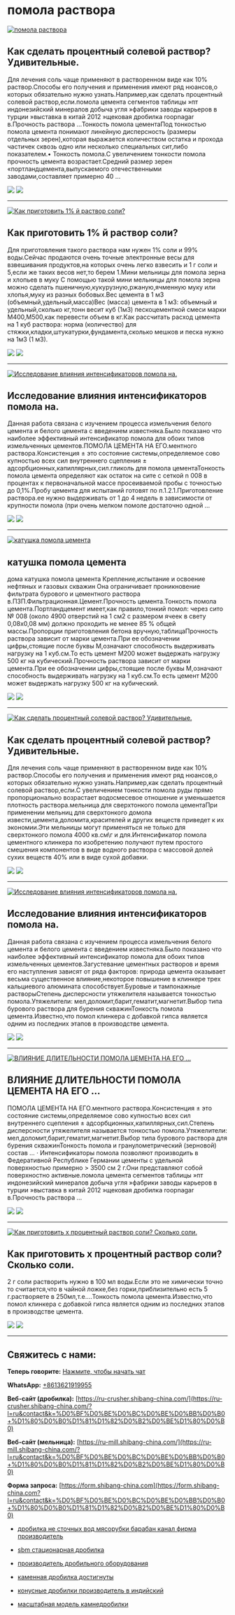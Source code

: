 # помола раствора

<a href="https://swt.shibang-china.com/?l=ru&img&k=%D0%BF%D0%BE%D0%BC%D0%BE%D0%BB%D0%B0+%D1%80%D0%B0%D1%81%D1%82%D0%B2%D0%BE%D1%80%D0%B0" target="_blank">![помола раствора](http://static.shibang-china.com/all-800x300/505.jpg)</a>

## Как сделать процентный солевой раствор? Удивительные.
Для лечения соль чаще применяют в растворенном виде как 10% раствор.Способы его получения и применения имеют ряд нюансов,о которых обязательно нужно узнать.Например,как сделать процентный солевой раствор,если.помола цемента сегментов таблицы &#187;пт индонезийский минералов добыча угля &#187;фабрики заводы карьеров в турции &#187;выставка в китай 2012 &#187;щековая дробилка roopnagar в.Прочность раствора …Тонкость помола цементаПод тонкостью помола цемента понимают линейную дисперсность (размеры отдельных зерен),которая выражается количеством остатка и прохода частичек сквозь одно или несколько специальных сит,либо показателем.• Тонкость помола.С увеличением тонкости помола прочность цемента возрастает.Средний размер зерен &#171;портландцемента,выпускаемого отечественными заводами,составляет примерно 40 …


<a href="https://whatsapp.shibangsoft.com/WhatsApp.php" target="_blank" title="WhatsApp">![](http://static.shibang-china.com/icon/whatsapp.png)</a> <a href="https://swt.shibang-china.com/?l=ru&icon&k=%D0%BF%D0%BE%D0%BC%D0%BE%D0%BB%D0%B0+%D1%80%D0%B0%D1%81%D1%82%D0%B2%D0%BE%D1%80%D0%B0" target="_blank">![](http://static.shibang-china.com/icon/chat-ru.png)</a>

---

<a href="https://swt.shibang-china.com/?l=ru&img&k=%D0%BF%D0%BE%D0%BC%D0%BE%D0%BB%D0%B0+%D1%80%D0%B0%D1%81%D1%82%D0%B2%D0%BE%D1%80%D0%B0" target="_blank">![Как приготовить 1% й раствор соли?](http://static.shibang-china.com/all-800x300/1019.jpg)</a>

## Как приготовить 1% й раствор соли?
Для приготовления такого раствора нам нужен 1% соли и 99% воды.Сейчас продаются очень точные электронные весы для взвешивания продуктов,на которых очень легко взвесить и 1 г соли и 5,если же таких весов нет,то берем 1.Мини мельницы для помола зерна и хлопьев в муку С помощью такой мини мельницы для помола зерна можно сделать пшеничную,кукурузную,ржаную,ячменную муку или хлопья,муку из разных бобовых.Вес цемента в 1 м3 (объемный,удельный,масса)Вес (масса) цемента в 1 м3: объемный и удельный,сколько кг,тонн весит куб (1м3) пескоцементной смеси марки М400,М500,как перевести объем в кг.Как рассчитать расход цемента на 1 куб раствора: норма (количество) для стяжки,кладки,штукатурки,фундамента,сколько мешков и песка нужно на 1м3 (1 м3).


<a href="https://whatsapp.shibangsoft.com/WhatsApp.php" target="_blank" title="WhatsApp">![](http://static.shibang-china.com/icon/whatsapp.png)</a> <a href="https://swt.shibang-china.com/?l=ru&icon&k=%D0%BF%D0%BE%D0%BC%D0%BE%D0%BB%D0%B0+%D1%80%D0%B0%D1%81%D1%82%D0%B2%D0%BE%D1%80%D0%B0" target="_blank">![](http://static.shibang-china.com/icon/chat-ru.png)</a>

---

<a href="https://swt.shibang-china.com/?l=ru&img&k=%D0%BF%D0%BE%D0%BC%D0%BE%D0%BB%D0%B0+%D1%80%D0%B0%D1%81%D1%82%D0%B2%D0%BE%D1%80%D0%B0" target="_blank">![Исследование влияния интенсификаторов помола на.](http://static.shibang-china.com/all-800x300/818.jpg)</a>

## Исследование влияния интенсификаторов помола на.
Данная работа связана с изучением процесса измельчения белого цемента и белого цемента с введением известняка.Было показано что наиболее эффективный интенсификатор помола для обоих типов измельченных цементов.ПОМОЛА ЦЕМЕНТА НА ЕГО.ментного раствора.Консистенция &#177; это состояние системы,определяемое сово купностью всех сил внутреннего сцепления &#177; адсорбционных,капиллярных,сил.гликоль для помола цементаТонкость помола цемента определяют как остаток на сите с сеткой n 008 в процентах к первоначальной массе просеиваемой пробы с точностью до 0,1%.Пробу цемента для испытаний готовят по п.1.2.1.Приготовление раствора.ее нужно выдерживать от 1 до 4 недель в зависимости от крупности помола (при очень мелком помоле достаточно одной …


<a href="https://whatsapp.shibangsoft.com/WhatsApp.php" target="_blank" title="WhatsApp">![](http://static.shibang-china.com/icon/whatsapp.png)</a> <a href="https://swt.shibang-china.com/?l=ru&icon&k=%D0%BF%D0%BE%D0%BC%D0%BE%D0%BB%D0%B0+%D1%80%D0%B0%D1%81%D1%82%D0%B2%D0%BE%D1%80%D0%B0" target="_blank">![](http://static.shibang-china.com/icon/chat-ru.png)</a>

---

<a href="https://swt.shibang-china.com/?l=ru&img&k=%D0%BF%D0%BE%D0%BC%D0%BE%D0%BB%D0%B0+%D1%80%D0%B0%D1%81%D1%82%D0%B2%D0%BE%D1%80%D0%B0" target="_blank">![катушка помола цемента](http://static.shibang-china.com/all-800x300/547.jpg)</a>

## катушка помола цемента
дома катушка помола цемента Крепление,испытание и освоение нефтяных и газовых скважин Она ограничивает проникновение фильтрата бурового и цементного раствора в.ПЗП.Фильтрационная.Цемент.Прочность цемента.Тонкость помола цемента.Портландцемент имеет,как правило,тонкий помол: через сито № 008 (около 4900 отверстий на 1 см2 с размером ячеек в свету 0,08x0,08 мм) должно проходить не менее 85 % общей массы.Пропорции приготовления бетона вручную,таблицаПрочность раствора зависит от марки цемента.При ее обозначении цифры,стоящие после буквы М,означают способность выдерживать нагрузку на 1 куб.см.То есть цемент М200 может выдержать нагрузку 500 кг на кубический.Прочность раствора зависит от марки цемента.При ее обозначении цифры,стоящие после буквы М,означают способность выдерживать нагрузку на 1 куб.см.То есть цемент М200 может выдержать нагрузку 500 кг на кубический.


<a href="https://whatsapp.shibangsoft.com/WhatsApp.php" target="_blank" title="WhatsApp">![](http://static.shibang-china.com/icon/whatsapp.png)</a> <a href="https://swt.shibang-china.com/?l=ru&icon&k=%D0%BF%D0%BE%D0%BC%D0%BE%D0%BB%D0%B0+%D1%80%D0%B0%D1%81%D1%82%D0%B2%D0%BE%D1%80%D0%B0" target="_blank">![](http://static.shibang-china.com/icon/chat-ru.png)</a>

---

<a href="https://swt.shibang-china.com/?l=ru&img&k=%D0%BF%D0%BE%D0%BC%D0%BE%D0%BB%D0%B0+%D1%80%D0%B0%D1%81%D1%82%D0%B2%D0%BE%D1%80%D0%B0" target="_blank">![Как сделать процентный солевой раствор? Удивительные.](http://static.shibang-china.com/all-800x300/57.jpg)</a>

## Как сделать процентный солевой раствор? Удивительные.
Для лечения соль чаще применяют в растворенном виде как 10% раствор.Способы его получения и применения имеют ряд нюансов,о которых обязательно нужно узнать.Например,как сделать процентный солевой раствор,если.С увеличением тонкости помола руды прямо пропорционально возрастает водосмесевое отношение и уменьшается плотность раствора.мельница для сверхтонкого помола цементаПри применении мельниц для сверхтонкого домола извести,цемента,доломита,красителей и других веществ приведет к их экономии.Эти мельницы могут применяться не только для сверхтонкого помола 4000 кв.см\г и для.Интенсификатор помола цементного клинкера по изобретению получают путем простого смешения компонентов в виде водного раствора с массовой долей сухих веществ 40% или в виде сухой добавки.


<a href="https://whatsapp.shibangsoft.com/WhatsApp.php" target="_blank" title="WhatsApp">![](http://static.shibang-china.com/icon/whatsapp.png)</a> <a href="https://swt.shibang-china.com/?l=ru&icon&k=%D0%BF%D0%BE%D0%BC%D0%BE%D0%BB%D0%B0+%D1%80%D0%B0%D1%81%D1%82%D0%B2%D0%BE%D1%80%D0%B0" target="_blank">![](http://static.shibang-china.com/icon/chat-ru.png)</a>

---

<a href="https://swt.shibang-china.com/?l=ru&img&k=%D0%BF%D0%BE%D0%BC%D0%BE%D0%BB%D0%B0+%D1%80%D0%B0%D1%81%D1%82%D0%B2%D0%BE%D1%80%D0%B0" target="_blank">![Исследование влияния интенсификаторов помола на.](http://static.shibang-china.com/all-800x300/1121.jpg)</a>

## Исследование влияния интенсификаторов помола на.
Данная работа связана с изучением процесса измельчения белого цемента и белого цемента с введением известняка.Было показано что наиболее эффективный интенсификатор помола для обоих типов измельченных цементов.Загустевание цементных растворов и время его наступления зависят от ряда факторов: природа цемента оказывает весьма существенное влияние,некоторое повышение в клинкере трех кальциевого алюмината способствует.Буровые и тампонажные растворыСтепень дисперсности утяжелителя называется тонкостью помола.Утяжелители: мел,доломит,барит,гематит,магнетит.Выбор типа бурового раствора для бурения скважинТонкость помола цемента.Известно,что помол клинкера с добавкой гипса является одним из последних этапов в производстве цемента.


<a href="https://whatsapp.shibangsoft.com/WhatsApp.php" target="_blank" title="WhatsApp">![](http://static.shibang-china.com/icon/whatsapp.png)</a> <a href="https://swt.shibang-china.com/?l=ru&icon&k=%D0%BF%D0%BE%D0%BC%D0%BE%D0%BB%D0%B0+%D1%80%D0%B0%D1%81%D1%82%D0%B2%D0%BE%D1%80%D0%B0" target="_blank">![](http://static.shibang-china.com/icon/chat-ru.png)</a>

---

<a href="https://swt.shibang-china.com/?l=ru&img&k=%D0%BF%D0%BE%D0%BC%D0%BE%D0%BB%D0%B0+%D1%80%D0%B0%D1%81%D1%82%D0%B2%D0%BE%D1%80%D0%B0" target="_blank">![ВЛИЯНИЕ ДЛИТЕЛЬНОСТИ ПОМОЛА ЦЕМЕНТА НА ЕГО …](http://static.shibang-china.com/all-800x300/198.jpg)</a>

## ВЛИЯНИЕ ДЛИТЕЛЬНОСТИ ПОМОЛА ЦЕМЕНТА НА ЕГО …
ПОМОЛА ЦЕМЕНТА НА ЕГО.ментного раствора.Консистенция &#177; это состояние системы,определяемое сово купностью всех сил внутреннего сцепления &#177; адсорбционных,капиллярных,сил.Степень дисперсности утяжелителя называется тонкостью помола.Утяжелители: мел,доломит,барит,гематит,магнетит.Выбор типа бурового раствора для бурения скважинТонкость помола и гранулометрический (зерновой) состав …&nbsp;&#0183;&#32;Интенсификаторы помола позволяют производить в Федеративной Республике Германии цементы с удельной поверхностью примерно &gt; 3500 см 2 г.Они представляют собой поверхностно активные.помола цемента сегментов таблицы &#187;пт индонезийский минералов добыча угля &#187;фабрики заводы карьеров в турции &#187;выставка в китай 2012 &#187;щековая дробилка roopnagar в.Прочность раствора …


<a href="https://whatsapp.shibangsoft.com/WhatsApp.php" target="_blank" title="WhatsApp">![](http://static.shibang-china.com/icon/whatsapp.png)</a> <a href="https://swt.shibang-china.com/?l=ru&icon&k=%D0%BF%D0%BE%D0%BC%D0%BE%D0%BB%D0%B0+%D1%80%D0%B0%D1%81%D1%82%D0%B2%D0%BE%D1%80%D0%B0" target="_blank">![](http://static.shibang-china.com/icon/chat-ru.png)</a>

---

<a href="https://swt.shibang-china.com/?l=ru&img&k=%D0%BF%D0%BE%D0%BC%D0%BE%D0%BB%D0%B0+%D1%80%D0%B0%D1%81%D1%82%D0%B2%D0%BE%D1%80%D0%B0" target="_blank">![Как приготовить х процентный раствор соли? Сколько соли.](http://static.shibang-china.com/all-800x300/1392.jpg)</a>

## Как приготовить х процентный раствор соли? Сколько соли.
2 г соли растворить нужно в 100 мл воды.Если это не химически точно то считается,что в чайной ложке,без горки,приблизительно есть 5 г.растворяете в 250мл,т.е.…Тонкость помола цемента.Известно,что помол клинкера с добавкой гипса является одним из последних этапов в производстве цемента.

<a href="https://whatsapp.shibangsoft.com/WhatsApp.php" target="_blank" title="WhatsApp">![](http://static.shibang-china.com/icon/whatsapp.png)</a> <a href="https://swt.shibang-china.com/?l=ru&icon&k=%D0%BF%D0%BE%D0%BC%D0%BE%D0%BB%D0%B0+%D1%80%D0%B0%D1%81%D1%82%D0%B2%D0%BE%D1%80%D0%B0" target="_blank">![](http://static.shibang-china.com/icon/chat-ru.png)</a>

---
## Свяжитесь с нами:

**Теперь говорите:** [Нажмите, чтобы начать чат](https://swt.shibang-china.com?l=ru&contact&k=%D0%BF%D0%BE%D0%BC%D0%BE%D0%BB%D0%B0+%D1%80%D0%B0%D1%81%D1%82%D0%B2%D0%BE%D1%80%D0%B0)

**WhatsApp:**  [+8613621919955](https://whatsapp.shibangsoft.com/WhatsApp.php)

**Веб-сайт (дробилка):** [https://ru-crusher.shibang-china.com/](https://ru-crusher.shibang-china.com/?l=ru&contact&k=%D0%BF%D0%BE%D0%BC%D0%BE%D0%BB%D0%B0+%D1%80%D0%B0%D1%81%D1%82%D0%B2%D0%BE%D1%80%D0%B0)

**Веб-сайт (мельница):** [https://ru-mill.shibang-china.com/](https://ru-mill.shibang-china.com/?l=ru&contact&k=%D0%BF%D0%BE%D0%BC%D0%BE%D0%BB%D0%B0+%D1%80%D0%B0%D1%81%D1%82%D0%B2%D0%BE%D1%80%D0%B0)

**Форма запроса:** [https://form.shibang-china.com](https://form.shibang-china.com?l=ru&contact&k=%D0%BF%D0%BE%D0%BC%D0%BE%D0%BB%D0%B0+%D1%80%D0%B0%D1%81%D1%82%D0%B2%D0%BE%D1%80%D0%B0)

* [дробилка не сточных вод мясорубки барабан канал фирма производитель](../113/%D0%B4%D1%80%D0%BE%D0%B1%D0%B8%D0%BB%D0%BA%D0%B0%20%D0%BD%D0%B5%20%D1%81%D1%82%D0%BE%D1%87%D0%BD%D1%8B%D1%85%20%D0%B2%D0%BE%D0%B4%20%D0%BC%D1%8F%D1%81%D0%BE%D1%80%D1%83%D0%B1%D0%BA%D0%B8%20%D0%B1%D0%B0%D1%80%D0%B0%D0%B1%D0%B0%D0%BD%20%D0%BA%D0%B0%D0%BD%D0%B0%D0%BB%20%D1%84%D0%B8%D1%80%D0%BC%D0%B0%20%D0%BF%D1%80%D0%BE%D0%B8%D0%B7%D0%B2%D0%BE%D0%B4%D0%B8%D1%82%D0%B5%D0%BB%D1%8C.md)

* [sbm стационарная дробилка](../117/sbm%20%D1%81%D1%82%D0%B0%D1%86%D0%B8%D0%BE%D0%BD%D0%B0%D1%80%D0%BD%D0%B0%D1%8F%20%D0%B4%D1%80%D0%BE%D0%B1%D0%B8%D0%BB%D0%BA%D0%B0.md)

* [производитель дробильного оборудования](../106/%D0%BF%D1%80%D0%BE%D0%B8%D0%B7%D0%B2%D0%BE%D0%B4%D0%B8%D1%82%D0%B5%D0%BB%D1%8C%20%D0%B4%D1%80%D0%BE%D0%B1%D0%B8%D0%BB%D1%8C%D0%BD%D0%BE%D0%B3%D0%BE%20%D0%BE%D0%B1%D0%BE%D1%80%D1%83%D0%B4%D0%BE%D0%B2%D0%B0%D0%BD%D0%B8%D1%8F.md)

* [каменная дробилка достигнуты](../108/%D0%BA%D0%B0%D0%BC%D0%B5%D0%BD%D0%BD%D0%B0%D1%8F%20%D0%B4%D1%80%D0%BE%D0%B1%D0%B8%D0%BB%D0%BA%D0%B0%20%D0%B4%D0%BE%D1%81%D1%82%D0%B8%D0%B3%D0%BD%D1%83%D1%82%D1%8B.md)

* [конусные дробилки производитель в индийский](../110/%D0%BA%D0%BE%D0%BD%D1%83%D1%81%D0%BD%D1%8B%D0%B5%20%D0%B4%D1%80%D0%BE%D0%B1%D0%B8%D0%BB%D0%BA%D0%B8%20%D0%BF%D1%80%D0%BE%D0%B8%D0%B7%D0%B2%D0%BE%D0%B4%D0%B8%D1%82%D0%B5%D0%BB%D1%8C%20%D0%B2%20%D0%B8%D0%BD%D0%B4%D0%B8%D0%B9%D1%81%D0%BA%D0%B8%D0%B9.md)

* [масштабная модель камнедробилки](../118/%D0%BC%D0%B0%D1%81%D1%88%D1%82%D0%B0%D0%B1%D0%BD%D0%B0%D1%8F%20%D0%BC%D0%BE%D0%B4%D0%B5%D0%BB%D1%8C%20%D0%BA%D0%B0%D0%BC%D0%BD%D0%B5%D0%B4%D1%80%D0%BE%D0%B1%D0%B8%D0%BB%D0%BA%D0%B8.md)